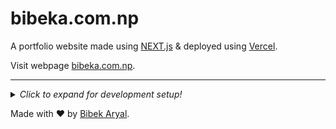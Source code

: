 # bibeka.com.np

A portfolio website made using [NEXT.js](https://nextjs.org/ "Visit Next.js") & deployed using [Vercel](https://vercel.com/ "Visit vercel").

Visit webpage [bibeka.com.np](https://bibeka.com.np/).

---

<details>
  <summary><i>Click to expand for development setup!</i></summary>

## Setting up the development environment

### Requirements

- **[Node.js](https://nodejs.org)**—_download and install NodeJS from [here](https://nodejs.org/en/download/ "Go to official NodeJS download page.")._

### Configuring the project for development

1. Clone this repository

   ```terminal
   git clone https://github.com/arlbibek/bibeka.com.np.git
   cd bibeka.com.np
   ```

2. Install required packages

   ```terminal
   cd bibeka.com.np
   npm install
   ```

3. Launch the development server

   ```terminal
   npm run dev
   ```

   and done!

---

</details>

Made with ❤️ by [Bibek Aryal](https://bibeka.com.np/).
